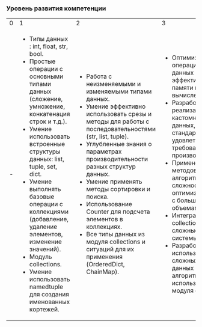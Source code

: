 ### Уровень развития компетенции

<table><tbody><tr><td>0</td><td>1</td><td>2</td><td>3</td></tr><tr><td>-</td><td><ul><li>Типы&nbsp;данных : int, float, str, bool.</li><li>Простые операции с основными типами данных (сложение, умножение, конкатенация строк и т.д.).</li><li>Умение использовать встроенные структуры данных: list, tuple, set, dict.</li><li>Умение выполнять базовые операции с коллекциями (добавление, удаление элементов, изменение значений).</li><li>Модуль collections.</li><li>Умение использовать namedtuple для создания именованных кортежей.</li></ul></td><td><ul><li>Работа с неизменяемыми и изменяемыми типами данных.</li><li>Умение эффективно использовать срезы и методы для работы с последовательностями (str, list, tuple).</li><li>Углубленные знания о параметрах производительности разных структур данных.</li><li>Умение применять методы сортировки и поиска.</li><li>Использование Counter для подсчета элементов в коллекциях.</li><li>Все типы данных из модуля collections и ситуаций для их применения (OrderedDict, ChainMap).</li></ul></td><td><ul><li>Оптимизация операций с типами данных на уровне эффективности памяти и вычислений.</li><li>Разработка и реализация кастомных структур данных, если стандартные не удовлетворяют требованиям производительности.</li><li>Применение методов алгоритмической сложности для оптимизации работы с большими объемами данных.</li><li>Интеграция модулей collections в сложные задачи и системы.</li><li>Разработка и использование сложных структур данных и алгоритмов с использованием модуля collections.</li></ul></td></tr></tbody></table>